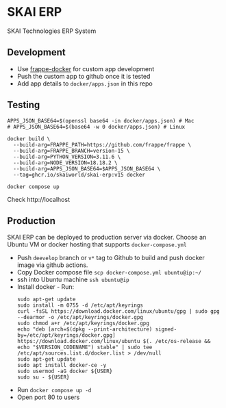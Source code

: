 # SKAI ERP

SKAI Technologies ERP System

## Development
- Use [frappe-docker](https://github.com/frappe/frappe_docker/blob/main/docs/development.md) for custom app development
- Push the custom app to github once it is tested
- Add app details to `docker/apps.json` in this repo

## Testing
```
APPS_JSON_BASE64=$(openssl base64 -in docker/apps.json) # Mac
# APPS_JSON_BASE64=$(base64 -w 0 docker/apps.json) # Linux

docker build \
  --build-arg=FRAPPE_PATH=https://github.com/frappe/frappe \
  --build-arg=FRAPPE_BRANCH=version-15 \
  --build-arg=PYTHON_VERSION=3.11.6 \
  --build-arg=NODE_VERSION=18.18.2 \
  --build-arg=APPS_JSON_BASE64=$APPS_JSON_BASE64 \
  --tag=ghcr.io/skaiworld/skai-erp:v15 docker

docker compose up
```
Check http://localhost

## Production

SKAI ERP can be deployed to production server via docker. Choose an Ubuntu VM or docker hosting that supports `docker-compose.yml`

- Push `deevelop` branch or `v*` tag to Github to build and push docker image via github actions.
- Copy Docker compose file `scp docker-compose.yml ubuntu@ip:~/`
- ssh into Ubuntu machine `ssh ubuntu@ip`
- Install docker - Run:
  ```
  sudo apt-get update
  sudo install -m 0755 -d /etc/apt/keyrings
  curl -fsSL https://download.docker.com/linux/ubuntu/gpg | sudo gpg --dearmor -o /etc/apt/keyrings/docker.gpg
  sudo chmod a+r /etc/apt/keyrings/docker.gpg
  echo "deb [arch=$(dpkg --print-architecture) signed-by=/etc/apt/keyrings/docker.gpg] https://download.docker.com/linux/ubuntu $(. /etc/os-release && echo "$VERSION_CODENAME") stable" | sudo tee /etc/apt/sources.list.d/docker.list > /dev/null
  sudo apt-get update
  sudo apt install docker-ce -y
  sudo usermod -aG docker ${USER}
  sudo su - ${USER}
  ```
- Run `docker compose up -d`
- Open port 80 to users
